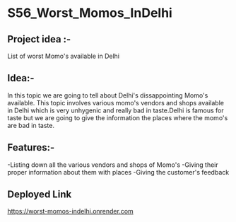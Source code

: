 # S56_Worst_Momos_InDelhi

## Project idea :- 
 List of worst Momo's available in Delhi

## Idea:-
In this topic we are going to tell about Delhi's dissappointing Momo's available. This topic involves various momo's vendors and shops available in Delhi which is very unhygenic and really bad in taste.Delhi is famous for taste but we are going to give the information the places where the momo's are bad in taste.

## Features:-
-Listing down all the various vendors and shops of Momo's
-Giving their proper information about them with places
-Giving the customer's feedback

## Deployed Link
https://worst-momos-indelhi.onrender.com
